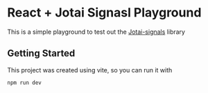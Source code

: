 # React + Jotai Signasl Playground

This is a simple playground to test out the [Jotai-signals](https://github.com/jotaijs/jotai-signal) library

## Getting Started
This project was created using vite, so you can run it with 

```bash
npm run dev
```

